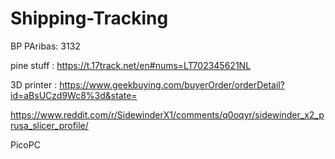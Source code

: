 # Shipping-Tracking
BP PAribas: 3132

pine stuff
:  https://t.17track.net/en#nums=LT702345621NL
	
3D printer
:	 https://www.geekbuying.com/buyerOrder/orderDetail?id=aBsUCzd9Wc8%3d&state=

https://www.reddit.com/r/SidewinderX1/comments/q0oqyr/sidewinder_x2_prusa_slicer_profile/

PicoPC